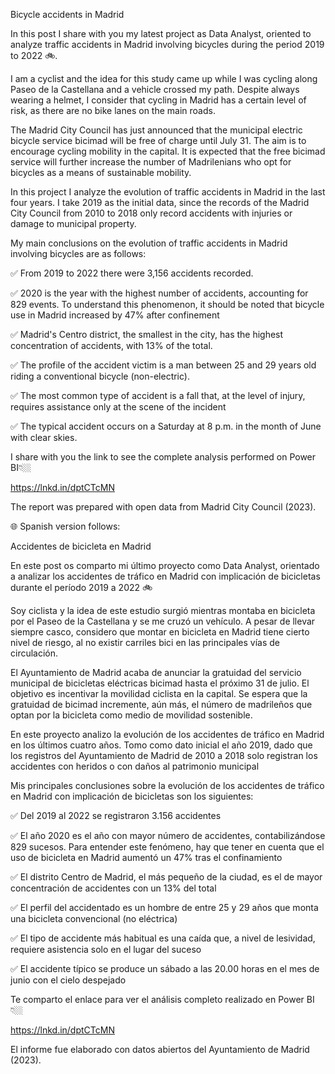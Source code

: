 Bicycle accidents in Madrid 

In this post I share with you my latest project as Data Analyst, oriented to analyze traffic accidents in Madrid involving bicycles during the period 2019 to 2022 🚲.
 
I am a cyclist and the idea for this study came up while I was cycling along Paseo de la Castellana and a vehicle crossed my path. Despite always wearing a helmet, I consider that cycling in Madrid has a certain level of risk, as there are no bike lanes on the main roads.
 
The Madrid City Council has just announced that the municipal electric bicycle service bicimad will be free of charge until July 31. The aim is to encourage cycling mobility in the capital. It is expected that the free bicimad service will further increase the number of Madrilenians who opt for bicycles as a means of sustainable mobility.
 
In this project I analyze the evolution of traffic accidents in Madrid in the last four years. I take 2019 as the initial data, since the records of the Madrid City Council from 2010 to 2018 only record accidents with injuries or damage to municipal property.
 
My main conclusions on the evolution of traffic accidents in Madrid involving bicycles are as follows:
 
✅ From 2019 to 2022 there were 3,156 accidents recorded.
 
✅ 2020 is the year with the highest number of accidents, accounting for 829 events. To understand this phenomenon, it should be noted that bicycle use in Madrid increased by 47% after confinement
 
✅ Madrid's Centro district, the smallest in the city, has the highest concentration of accidents, with 13% of the total.

✅ The profile of the accident victim is a man between 25 and 29 years old riding a conventional bicycle (non-electric).
 
✅ The most common type of accident is a fall that, at the level of injury, requires assistance only at the scene of the incident
 
✅ The typical accident occurs on a Saturday at 8 p.m. in the month of June with clear skies. 
 
I share with you the link to see the complete analysis performed on Power BI👇🏼

https://lnkd.in/dptCTcMN

The report was prepared with open data from Madrid City Council (2023).

🌐 Spanish version follows:

Accidentes de bicicleta en Madrid 

En este post os comparto mi último proyecto como Data Analyst, orientado a analizar los accidentes de tráfico en Madrid con implicación de bicicletas durante el período 2019 a 2022 🚲
 
Soy ciclista y la idea de este estudio surgió mientras montaba en bicicleta por el Paseo de la Castellana y se me cruzó un vehículo. A pesar de llevar siempre casco, considero que montar en bicicleta en Madrid tiene cierto nivel de riesgo, al no existir carriles bici en las principales vías de circulación.
 
El Ayuntamiento de Madrid acaba de anunciar la gratuidad del servicio municipal de bicicletas eléctricas bicimad hasta el próximo 31 de julio. El objetivo es incentivar la movilidad ciclista en la capital. Se espera que la gratuidad de bicimad incremente, aún más, el número de madrileños que optan por la bicicleta como medio de movilidad sostenible.
 
En este proyecto analizo la evolución de los accidentes de tráfico en Madrid en los últimos cuatro años. Tomo como dato inicial el año 2019, dado que los registros del Ayuntamiento de Madrid de 2010 a 2018 solo registran los accidentes con heridos o con daños al patrimonio municipal
 
Mis principales conclusiones sobre la evolución de los accidentes de tráfico en Madrid con implicación de bicicletas son los siguientes:
 
✅ Del 2019 al 2022 se registraron 3.156 accidentes
 
✅ El año 2020 es el año con mayor número de accidentes, contabilizándose 829 sucesos. Para entender este fenómeno, hay que tener en cuenta que el uso de bicicleta en Madrid aumentó un 47% tras el confinamiento
 
✅ El distrito Centro de Madrid, el más pequeño de la ciudad, es el de mayor concentración de accidentes con un 13% del total

✅ El perfil del accidentado es un hombre de entre 25 y 29 años que monta una bicicleta convencional (no eléctrica)
 
✅ El tipo de accidente más habitual es una caída que, a nivel de lesividad, requiere asistencia solo en el lugar del suceso
 
✅ El accidente típico se produce un sábado a las 20.00 horas en el mes de junio con el cielo despejado 
 
Te comparto el enlace para ver el análisis completo realizado en Power BI👇🏼

https://lnkd.in/dptCTcMN

El informe fue elaborado con datos abiertos del Ayuntamiento de Madrid (2023).
 


